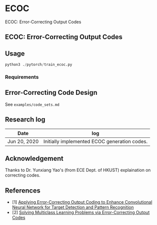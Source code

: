 # ECOC

ECOC: Error-Correcting Output Codes

## ECOC: Error-Correcting Output Codes

## Usage

```python
python3 ./pytorch/train_ecoc.py
```

### Requirements

## Error-Correcting Code Design

See `examples/code_sets.md`

## Research log

| Date         | log                                          |
| ------------ | -------------------------------------------- |
| Jun 20, 2020 | Initially implemented ECOC generation codes. |

## Acknowledgement

Thanks to Dr. Yunxiang Yao's (from ECE Dept. of HKUST) explaination on correcting codes.

## References

- [1] [Applying Error-Correcting Output Coding to Enhance Convolutional Neural Network for Target Detection and Pattern Recognition](https://ieeexplore.ieee.org/document/5597751)
- [2] [Solving Multiclass Learning Problems via Error-Correcting Output Codes](https://www.jair.org/index.php/jair/article/view/10127)
